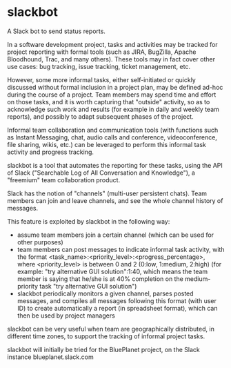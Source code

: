 # slackbot
A Slack bot to send status reports.

In a software development project, tasks and activities may be tracked for project reporting with formal tools (such as JIRA, BugZilla, Apache Bloodhound, Trac, and many others). These tools may in fact cover other use cases: bug tracking, issue tracking, ticket management, etc.

However, some more informal tasks, either self-initiated or quickly discussed without formal inclusion in a project plan, may be defined ad-hoc during the course of a project. Team members may spend time and effort on those tasks, and it is worth capturing that "outside" activity, so as to acknowledge such work and results (for example in daily and weekly team reports), and possibly to adapt subsequent phases of the project.

Informal team collaboration and communication tools (with functions such as Instant Messaging, chat, audio calls and conference, videoconference, file sharing, wikis, etc.) can be leveraged to perform this informal task activity and progress tracking.

slackbot is a tool that automates the reporting for these tasks, using the API of Slack ("Searchable Log of All Conversation and Knowledge"), a "freemium" team collaboration product.

Slack has the notion of "channels" (multi-user persistent chats). Team members can join and leave channels, and see the whole channel history of messages.

This feature is exploited by slackbot in the following way:
- assume team members join a certain channel (which can be used for other purposes)
- team members can post messages to indicate informal task activity, with the format <task_name>:<priority_level>:<progress_percentage>, where <priority_level> is between 0 and 2 (0:low, 1:medium, 2:high)
(for example: "try alternative GUI solution":1:40, which means the team member is saying that he/she is at 40% completion on the medium-priority task "try alternative GUI solution")
- slackbot periodically monitors a given channel, parses posted messages, and compiles all messages following this format (with user ID) to create automatically a report (in spreadsheet format), which can then be used by project managers

slackbot can be very useful when team are geographically distributed, in different time zones, to support the tracking of informal project tasks.

slackbot will initially be tried for the BluePlanet project, on the Slack instance blueplanet.slack.com

## 
